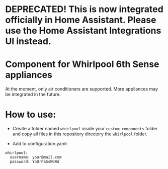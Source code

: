 # DEPRECATED! This is now integrated officially in Home Assistant. Please use the Home Assistant Integrations UI instead.

# Component for Whirlpool 6th Sense appliances
At the moment, only air conditioners are supported. More appliances may be integrated in the future.

# How to use:

- Create a folder named `whirlpool` inside your `custom_components` folder and copy all files in this repository directory the `whirlpool` folder.

- Add to configuration.yaml:

```
whirlpool:
  username: your@mail.com
  password: YoUrPaSsWoRd
```

